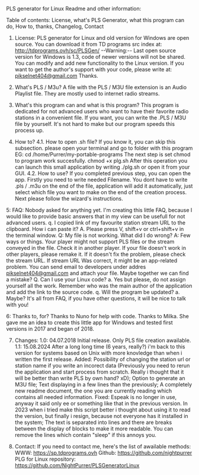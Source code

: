 PLS generator for Linux Readme and other information:


Table of contents:
License, what's PLS Generator, what this program can do, How to, thanks, Changelog, Contact
1. License:
PLS generator for Linux and old version for Windows are open source. You can download it from TD programs src index at:
http://tdprograms.ovh/sc/PLSGen/
--Warning:--
Last open source version for Windows is 1.3, code of newer versions will not be shared.
You can modify and add new functionality to the Linux version. If you want to get the author's support with your code, please write at:
pikselnet404@gmail.com
Thanks.

2. What's PLS / M3u?
A file with the PLS / M3U file extension is an Audio Playlist file.
They are mostly used to internet radio streams.

3. What's this program can and what is this program?
This program is dedicated for not advanced users who want to have their favorite radio stations in a convenient file.
If you want, you can write the .PLS / M3U file by yourself.
It's not hard to make but our program speeds this process up.

4. How to?
4.1. How to open .sh file?
If you know it, you can skip this subsection.
please open your terminal and go to folder with this program EG:
cd /home/Purrer/my-portable-programs
The next step is set chmod to program work succesfully.
chmod +x plg.sh
After this operation you can launch this small application by writing
./plg.sh
or open it from your GUI.
4.2. How to use?
If you completed previous step, you can open the app.
Firstly you need to write needed Filename.
You dont have to write .pls / .m3u on the end of the file, application will add it automatically, just select which file you want to make on the end of the creation process.
Next please follow the wizard's instructions.

5: FAQ:
Nobody asked for anything yet. I'm creating this little FAQ, because I would like to provide basic answers that in my view can be usefull for not advanced users.
q. I copied link of my favourite station stream URL to the clipboard. How i can paste it?
A. Please press V, shift+v or ctrl+shift+v in the terminal window.
Q: My file is not working. What did I do wrong?
A: Few ways or things.
Your player might not support PLS files or the stream conveyed in the file. Check it in another player.
If your file doesn't work in other players, please remake it.
If it doesn't fix the problem, please check the stream URL.
If stream URL Was correct, it might be an app-related problem.
You can send email to developers under addres pikselnet404@gmail.com and attach your file.
Maybe together we can find a mistake?
Q. Can I use your Linux code?
a. Yes but please, do not assign yourself all the work. Remember who was the main author of the application and add the link to the source code.
q. Will the program be updated?
a. Maybe?
It's all from FAQ, if you have other questions, it will be nice to talk with you!

6: Thanks to, for?
Thanks to Nuno for help with code.
Thanks to Milka. She gave me an idea to create this little app for Windows and tested first versions in 2017 and began of 2018.

7. Changes:
1.0:
04.07.2018
Initial release. Only PLS file creation awailable.
1.1:
15.08.2024
After a long long time (6 years, really?) i'm back to this version for systems based on Unix  with more knovledge than when i written the first release.
Added:
Possibility of changing the station url or station name if you write an incorect data (Previously you need to rerun the application and start process from scratch. Really i thought that it will be better than write PLS by own hand? xD);
Option to generate an M3U file;
Text displaying in a few lines than the previously;
A completely new readme document, the one you are currently reading which contains all needed information.
Fixed:
Espeak is no longer in use, anyway it said only ee or something like that in the previous version. In 2023 when i tried make this script better i thought about using it to read the version, but finally i resign, because not everyone has it installed in the system;
The text is separated into lines and there are breaks between the display of blocks to make it more readable. You can remove the lines which contain "sleep" if this annoys you.

8. Contact:
If you need to contact me, here's the list of awailable methods:
WWW:
https://sp.tdprograms.ovh
Github:
https://github.com/nightpurrer
PLG for Linux repository:
https://github.com/NightPurrer/PLSGeneratorLinux
